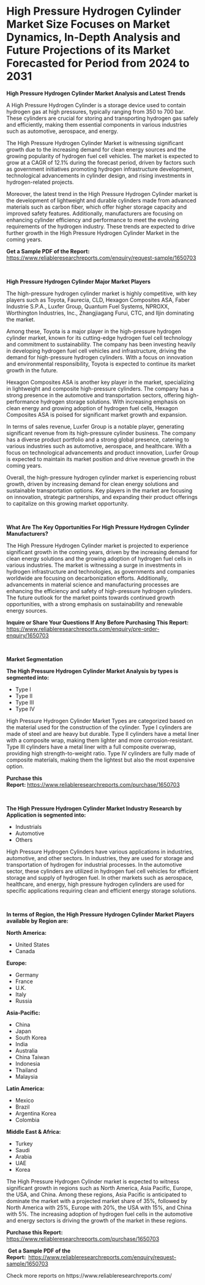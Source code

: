 <p><h1>High Pressure Hydrogen Cylinder Market Size Focuses on Market Dynamics, In-Depth Analysis and Future Projections of its Market Forecasted for Period from 2024 to 2031</h1></p><p><strong>High Pressure Hydrogen Cylinder Market Analysis and Latest Trends</strong></p>
<p><p>A High Pressure Hydrogen Cylinder is a storage device used to contain hydrogen gas at high pressures, typically ranging from 350 to 700 bar. These cylinders are crucial for storing and transporting hydrogen gas safely and efficiently, making them essential components in various industries such as automotive, aerospace, and energy.</p><p>The High Pressure Hydrogen Cylinder Market is witnessing significant growth due to the increasing demand for clean energy sources and the growing popularity of hydrogen fuel cell vehicles. The market is expected to grow at a CAGR of 12.1% during the forecast period, driven by factors such as government initiatives promoting hydrogen infrastructure development, technological advancements in cylinder design, and rising investments in hydrogen-related projects.</p><p>Moreover, the latest trend in the High Pressure Hydrogen Cylinder market is the development of lightweight and durable cylinders made from advanced materials such as carbon fiber, which offer higher storage capacity and improved safety features. Additionally, manufacturers are focusing on enhancing cylinder efficiency and performance to meet the evolving requirements of the hydrogen industry. These trends are expected to drive further growth in the High Pressure Hydrogen Cylinder Market in the coming years.</p></p>
<p><strong>Get a Sample PDF of the Report:&nbsp;</strong> <a href="https://www.reliableresearchreports.com/enquiry/request-sample/1650703">https://www.reliableresearchreports.com/enquiry/request-sample/1650703</a></p>
<p>&nbsp;</p>
<p><strong>High Pressure Hydrogen Cylinder Major Market Players</strong></p>
<p><p>The high-pressure hydrogen cylinder market is highly competitive, with key players such as Toyota, Faurecia, CLD, Hexagon Composites ASA, Faber Industrie S.P.A., Luxfer Group, Quantum Fuel Systems, NPROXX, Worthington Industries, Inc., Zhangjiagang Furui, CTC, and Iljin dominating the market.</p><p>Among these, Toyota is a major player in the high-pressure hydrogen cylinder market, known for its cutting-edge hydrogen fuel cell technology and commitment to sustainability. The company has been investing heavily in developing hydrogen fuel cell vehicles and infrastructure, driving the demand for high-pressure hydrogen cylinders. With a focus on innovation and environmental responsibility, Toyota is expected to continue its market growth in the future.</p><p>Hexagon Composites ASA is another key player in the market, specializing in lightweight and composite high-pressure cylinders. The company has a strong presence in the automotive and transportation sectors, offering high-performance hydrogen storage solutions. With increasing emphasis on clean energy and growing adoption of hydrogen fuel cells, Hexagon Composites ASA is poised for significant market growth and expansion.</p><p>In terms of sales revenue, Luxfer Group is a notable player, generating significant revenue from its high-pressure cylinder business. The company has a diverse product portfolio and a strong global presence, catering to various industries such as automotive, aerospace, and healthcare. With a focus on technological advancements and product innovation, Luxfer Group is expected to maintain its market position and drive revenue growth in the coming years.</p><p>Overall, the high-pressure hydrogen cylinder market is experiencing robust growth, driven by increasing demand for clean energy solutions and sustainable transportation options. Key players in the market are focusing on innovation, strategic partnerships, and expanding their product offerings to capitalize on this growing market opportunity.</p></p>
<p>&nbsp;</p>
<p><strong>What Are The Key Opportunities For High Pressure Hydrogen Cylinder Manufacturers?</strong></p>
<p><p>The High Pressure Hydrogen Cylinder market is projected to experience significant growth in the coming years, driven by the increasing demand for clean energy solutions and the growing adoption of hydrogen fuel cells in various industries. The market is witnessing a surge in investments in hydrogen infrastructure and technologies, as governments and companies worldwide are focusing on decarbonization efforts. Additionally, advancements in material science and manufacturing processes are enhancing the efficiency and safety of high-pressure hydrogen cylinders. The future outlook for the market points towards continued growth opportunities, with a strong emphasis on sustainability and renewable energy sources.</p></p>
<p><strong>Inquire or Share Your Questions If Any Before Purchasing This Report:</strong> <a href="https://www.reliableresearchreports.com/enquiry/pre-order-enquiry/1650703">https://www.reliableresearchreports.com/enquiry/pre-order-enquiry/1650703</a></p>
<p>&nbsp;</p>
<p><strong>Market Segmentation</strong></p>
<p><strong>The High Pressure Hydrogen Cylinder Market Analysis by types is segmented into:</strong></p>
<p><ul><li>Type I</li><li>Type II</li><li>Type III</li><li>Type IV</li></ul></p>
<p><p>High Pressure Hydrogen Cylinder Market Types are categorized based on the material used for the construction of the cylinder. Type I cylinders are made of steel and are heavy but durable. Type II cylinders have a metal liner with a composite wrap, making them lighter and more corrosion-resistant. Type III cylinders have a metal liner with a full composite overwrap, providing high strength-to-weight ratio. Type IV cylinders are fully made of composite materials, making them the lightest but also the most expensive option.</p></p>
<p><strong>Purchase this Report:&nbsp;</strong><a href="https://www.reliableresearchreports.com/purchase/1650703">https://www.reliableresearchreports.com/purchase/1650703</a></p>
<p>&nbsp;</p>
<p><strong>The High Pressure Hydrogen Cylinder Market Industry Research by Application is segmented into:</strong></p>
<p><ul><li>Industrials</li><li>Automotive</li><li>Others</li></ul></p>
<p><p>High Pressure Hydrogen Cylinders have various applications in industries, automotive, and other sectors. In industries, they are used for storage and transportation of hydrogen for industrial processes. In the automotive sector, these cylinders are utilized in hydrogen fuel cell vehicles for efficient storage and supply of hydrogen fuel. In other markets such as aerospace, healthcare, and energy, high pressure hydrogen cylinders are used for specific applications requiring clean and efficient energy storage solutions.</p></p>
<p>&nbsp;</p>
<p><strong>In terms of Region, the High Pressure Hydrogen Cylinder Market Players available by Region are:</strong></p>
<p>
    <p> <strong> North America: </strong>
        <ul>
            <li>United States</li>
            <li>Canada</li>
        </ul>
        </p> 
    <p> <strong> Europe: </strong>
        <ul>
            <li>Germany</li>
            <li>France</li>
            <li>U.K.</li>
            <li>Italy</li>
            <li>Russia</li>
        </ul>
        </p> 
    <p> <strong> Asia-Pacific: </strong>
        <ul>
            <li>China</li>
            <li>Japan</li>
            <li>South Korea</li>
            <li>India</li>
            <li>Australia</li>
            <li>China Taiwan</li>
            <li>Indonesia</li>
            <li>Thailand</li>
            <li>Malaysia</li>
        </ul>
        </p> 
    <p> <strong> Latin America: </strong>
        <ul>
            <li>Mexico</li>
            <li>Brazil</li>
            <li>Argentina Korea</li>
            <li>Colombia</li>
        </ul>
        </p> 
    <p> <strong> Middle East & Africa: </strong>
        <ul>
            <li>Turkey</li>
            <li>Saudi</li>
            <li>Arabia</li>
            <li>UAE</li>
            <li>Korea</li>
        </ul>
    </p>
    </p>
<p><p>The High Pressure Hydrogen Cylinder market is expected to witness significant growth in regions such as North America, Asia Pacific, Europe, the USA, and China. Among these regions, Asia Pacific is anticipated to dominate the market with a projected market share of 35%, followed by North America with 25%, Europe with 20%, the USA with 15%, and China with 5%. The increasing adoption of hydrogen fuel cells in the automotive and energy sectors is driving the growth of the market in these regions.</p></p>
<p><strong>Purchase this Report: </strong><a href="https://www.reliableresearchreports.com/purchase/1650703">https://www.reliableresearchreports.com/purchase/1650703</a></p>
<p>&nbsp;<strong>Get a Sample PDF of the Report:&nbsp;&nbsp;</strong><a href="https://www.reliableresearchreports.com/enquiry/request-sample/1650703">https://www.reliableresearchreports.com/enquiry/request-sample/1650703</a></p>
<p><strong></strong></p>
<p>Check more reports on https://www.reliableresearchreports.com/</p>